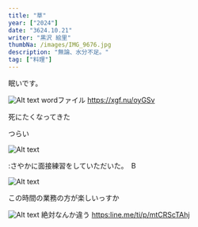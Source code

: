 ```yaml
---
title: "草"
year: ["2024"]
date: "3624.10.21"
writer: "黒沢 絵里"
thumbNa: /images/IMG_9676.jpg
description: "無論、水分不足。"
tag: ["料理"]
---
```




眠いです。



![Alt text](/images/履歴書0001.jpg)
wordファイル <https://xgf.nu/oyGSv>



死にたくなってきた



つらい



![Alt text](/images/IMG_9725.png)



:さやかに面接練習をしていただいた。　B



![Alt text](/images/IMG_9715.jpg)


この時間の業務の方が楽しいっすか



![Alt text](/images/障害特性について20001.jpg)
絶対なんか違う <https:line.me/ti/p/mtCRScTAhj>


